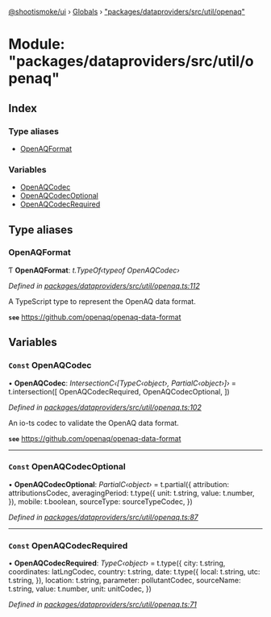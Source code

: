 [@shootismoke/ui](../README.md) › [Globals](../globals.md) › ["packages/dataproviders/src/util/openaq"](_packages_dataproviders_src_util_openaq_.md)

# Module: "packages/dataproviders/src/util/openaq"

## Index

### Type aliases

* [OpenAQFormat](_packages_dataproviders_src_util_openaq_.md#openaqformat)

### Variables

* [OpenAQCodec](_packages_dataproviders_src_util_openaq_.md#const-openaqcodec)
* [OpenAQCodecOptional](_packages_dataproviders_src_util_openaq_.md#const-openaqcodecoptional)
* [OpenAQCodecRequired](_packages_dataproviders_src_util_openaq_.md#const-openaqcodecrequired)

## Type aliases

###  OpenAQFormat

Ƭ **OpenAQFormat**: *t.TypeOf‹typeof OpenAQCodec›*

*Defined in [packages/dataproviders/src/util/openaq.ts:112](https://github.com/shootismoke/common/blob/af8195a/packages/dataproviders/src/util/openaq.ts#L112)*

A TypeScript type to represent the OpenAQ data format.

**`see`** https://github.com/openaq/openaq-data-format

## Variables

### `Const` OpenAQCodec

• **OpenAQCodec**: *IntersectionC‹[TypeC‹object›, PartialC‹object›]›* = t.intersection([
	OpenAQCodecRequired,
	OpenAQCodecOptional,
])

*Defined in [packages/dataproviders/src/util/openaq.ts:102](https://github.com/shootismoke/common/blob/af8195a/packages/dataproviders/src/util/openaq.ts#L102)*

An io-ts codec to validate the OpenAQ data format.

**`see`** https://github.com/openaq/openaq-data-format

___

### `Const` OpenAQCodecOptional

• **OpenAQCodecOptional**: *PartialC‹object›* = t.partial({
	attribution: attributionsCodec,
	averagingPeriod: t.type({
		unit: t.string,
		value: t.number,
	}),
	mobile: t.boolean,
	sourceType: sourceTypeCodec,
})

*Defined in [packages/dataproviders/src/util/openaq.ts:87](https://github.com/shootismoke/common/blob/af8195a/packages/dataproviders/src/util/openaq.ts#L87)*

___

### `Const` OpenAQCodecRequired

• **OpenAQCodecRequired**: *TypeC‹object›* = t.type({
	city: t.string,
	coordinates: latLngCodec,
	country: t.string,
	date: t.type({
		local: t.string,
		utc: t.string,
	}),
	location: t.string,
	parameter: pollutantCodec,
	sourceName: t.string,
	value: t.number,
	unit: unitCodec,
})

*Defined in [packages/dataproviders/src/util/openaq.ts:71](https://github.com/shootismoke/common/blob/af8195a/packages/dataproviders/src/util/openaq.ts#L71)*
